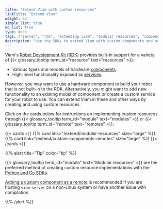 ```yaml
---
title: "Extend Viam with custom resources"
linkTitle: "Extend Viam"
weight: 63
simple_list: true
no_list: true
type: docs
tags: ["server", "rdk", "extending viam", "modular resources", "components", "services"]
description: "Use the SDKs to extend Viam with custom components and services."
---
```


Viam's [Robot Development Kit (RDK)](/internals/rdk/) provides built-in support for a variety of {{< glossary_tooltip term_id="resource" text="resources" >}}:

- Various types and models of hardware [components](/components/).
- High-level functionality exposed as [services](/services/).

However, you may want to use a hardware component to build your robot that is not built-in to the RDK.
Alternatively, you might want to add new functionality to an existing model of component or create a custom service for your robot to use.
You can extend Viam in these and other ways by creating and using custom resources.

Click on the cards below for instructions on implementing custom resources through {{< glossary_tooltip term_id="module" text="modules" >}} or {{< glossary_tooltip term_id="remote" text="remotes" >}}:

{{< cards >}}
    {{% card link="/extend/modular-resources" size="large" %}}
    {{% card link="/extend/custom-components-remotes" size="large" %}}
{{< /cards >}}

{{% alert title="Tip" color="tip" %}}

{{< glossary_tooltip term_id="module" text="Modular resources" >}} are the preferred method of creating custom resource implementations with the [Python and Go SDKs](/program/).

[Adding a custom component as a remote](/extend/custom-components-remotes/) is recommended if you are hosting `viam-server` on a non-Linux system or have another issue with compilation.

{{% /alert %}}
